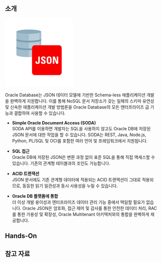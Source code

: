## 소개

![](https://github.com/oracle19c-cookbook/Application-Development/blob/master/JSON/json.png)

Oracle Database는 JSON 데이터 모델에 기반한 Schema-less 애플리케이션 개발을 완벽하게 지원합니다. 이를 통해 NoSQL 문서 저장소가 갖는 일체의 스키마 유연성 및 신속한 애플리케이션 개발 방법론을 Oracle Database의 모든 엔터프라이즈 급 기능과 결합하여 사용할 수 있습니다.

- **Simple Oracle Document Access (SODA)**  
    SODA API를 이용하면 개발자는 SQL을 사용하지 않고도 Oracle DB에 저장된 JSON 문서에 대한 작업을 할 수 있습니다. SODA는 REST, Java, Node.js, Python, PL/SQL 및 OCI를 포함한 여러 언어 및 프레임워크에서 지원됩니다.

- **SQL 접근**  
    Oracle DB에 저장된 JSON은 변환 과정 없이 표준 SQL을 통해 직접 액세스할 수 있습니다. 기존의 관계형 테이블과의 조인도 가능합니다.

- **ACID 트랜잭션**  
    JSON 문서에도 기존 관계형 데이터에 적용되는 ACID 트랜잭션이 그대로 적용되므로, 동등한 읽기 일관성과 동시 사용성을 누릴 수 있습니다. 

- **Oracle DB 플랫폼에 통합**  
    더 이상 개발 용이성과 엔터프라이즈 데이터 관리 기능 중에서 택일할 필요가 없습니다. Oracle JSON은 암호화, 접근 제어 및 감사를 통한 안전한 데이터 처리, RAC를 통한 가용성 및 확장성, Oracle Multitenant 아키텍처와의 통합을 완벽하게 제공합니다.
    
## Hands-On

## 참고 자료
